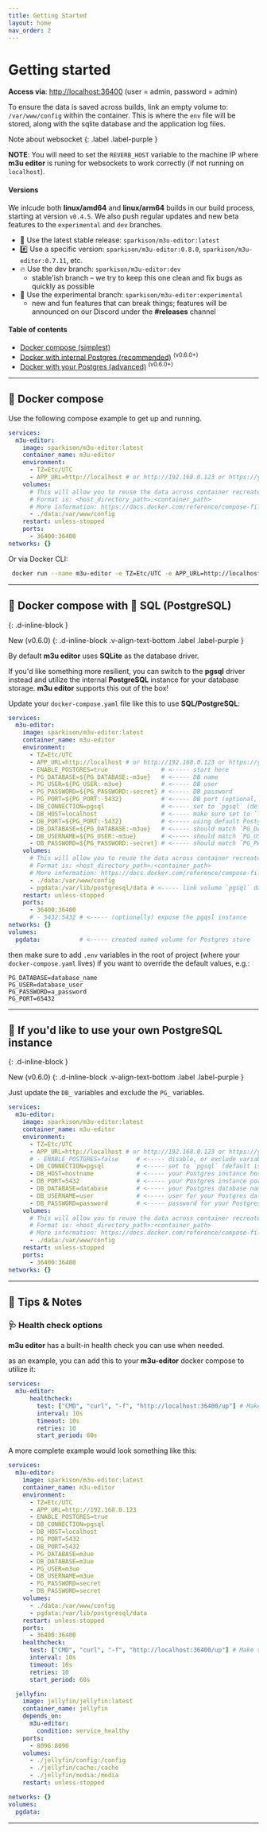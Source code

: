 ```yaml
---
title: Getting Started
layout: home
nav_order: 2
---
```


# Getting started

**Access via**: [http://localhost:36400](http://localhost:36400) (user = admin, password = admin)

To ensure the data is saved across builds, link an empty volume to: `/var/www/config` within the container. This is where the `env` file will be stored, along with the sqlite database and the application log files.

Note about websocket
{: .label .label-purple }

**NOTE**: You will need to set the `REVERB_HOST` variable to the machine IP where **m3u editor** is runing for websockets to work correctly (if not running on `localhost`). 

#### Versions

We inlcude both **linux/amd64** and **linux/arm64** builds in our build process, starting at version `v0.4.5`. We also push regular updates and new beta features to the `experimental` and `dev` branches.

- 💪 Use the latest stable release: `sparkison/m3u-editor:latest`
- #️⃣ Use a specific version: `sparkison/m3u-editor:0.8.0`, `sparkison/m3u-editor:0.7.11`, etc.
- 🔥 Use the dev branch: `sparkison/m3u-editor:dev`
  - stable'ish branch – we try to keep this one clean and fix bugs as quickly as possible
- 🧪 Use the experimental branch: `sparkison/m3u-editor:experimental`
  - new and fun features that can break things; features will be announced on our Discord under the **#releases** channel

#### Table of contents

- [Docker compose (simplest)](#-docker-compose)
- [Docker with internal Postgres (recommended)](#-docker-compose-with--sql-postgresql) <sup>(v0.6.0+)</sup>
- [Docker with your Postgres (advanced)](#-if-youd-like-to-use-your-own-postgresql-instance) <sup>(v0.6.0+)</sup>
---

## 🐳 Docker compose

Use the following compose example to get up and running.

```yaml
services:
  m3u-editor:
    image: sparkison/m3u-editor:latest
    container_name: m3u-editor
    environment:
      - TZ=Etc/UTC
      - APP_URL=http://localhost # or http://192.168.0.123 or https://your-custom-tld.com
    volumes:
      # This will allow you to reuse the data across container recreates
      # Format is: <host_directory_path>:<container_path>
      # More information: https://docs.docker.com/reference/compose-file/volumes/
      - ./data:/var/www/config
    restart: unless-stopped
    ports:
      - 36400:36400
networks: {}
```

Or via Docker CLI:

```bash
 docker run --name m3u-editor -e TZ=Etc/UTC -e APP_URL=http://localhost -v ./data:/var/www/config --restart unless-stopped -p 36400:36400 sparkison/m3u-editor:latest 
```

---

## 🐳 Docker compose with 🐘 SQL (PostgreSQL)
{: .d-inline-block }

New (v0.6.0)
{: .d-inline-block .v-align-text-bottom .label .label-purple }

By default **m3u editor** uses **SQLite** as the database driver. 

If you'd like something more resilient, you can switch to the **pgsql** driver instead and utilize the internal **PostgreSQL** instance for your database storage. **m3u editor** supports this out of the box!

Update your `docker-compose.yaml` file like this to use **SQL/PostgreSQL**:

```yaml
services:
  m3u-editor:
    image: sparkison/m3u-editor:latest
    container_name: m3u-editor
    environment:
      - TZ=Etc/UTC
      - APP_URL=http://localhost # or http://192.168.0.123 or https://your-custom-tld.com
      - ENABLE_POSTGRES=true               # <----- start here
      - PG_DATABASE=${PG_DATABASE:-m3ue}   # <----- DB name
      - PG_USER=${PG_USER:-m3ue}           # <----- DB user
      - PG_PASSWORD=${PG_PASSWORD:-secret} # <----- DB password
      - PG_PORT=${PG_PORT:-5432}           # <----- DB port (optional, defaults to 5432)
      - DB_CONNECTION=pgsql                # <----- set to `pgsql` (default is `sqlite`)
      - DB_HOST=localhost                  # <----- make sure set to `localhost`
      - DB_PORT=${PG_PORT:-5432}           # <----- using default Postgres port
      - DB_DATABASE=${PG_DATABASE:-m3ue}   # <----- should match `PG_DATABASE`
      - DB_USERNAME=${PG_USER:-m3ue}       # <----- should match `PG_USER`
      - DB_PASSWORD=${PG_PASSWORD:-secret} # <----- should match `PG_PASSWORD`
    volumes:
      # This will allow you to reuse the data across container recreates
      # Format is: <host_directory_path>:<container_path>
      # More information: https://docs.docker.com/reference/compose-file/volumes/
      - ./data:/var/www/config
      - pgdata:/var/lib/postgresql/data # <----- link volume `pgsql` data to retain data
    restart: unless-stopped
    ports:
      - 36400:36400
      # - 5432:5432 # <----- (optionally) expose the pgqsl instance
networks: {}
volumes:
  pgdata:           # <----- created named volume for Postgres store
```

then make sure to add `.env` variables in the root of project (where your `docker-compose.yaml` lives) if you want to override the default values, e.g.:

```
PG_DATABASE=database_name
PG_USER=database_user
PG_PASSWORD=a_password
PG_PORT=65432
```

---

## 🔧 If you'd like to use your own PostgreSQL instance
{: .d-inline-block }

New (v0.6.0)
{: .d-inline-block .v-align-text-bottom .label .label-purple }

Just update the `DB_` variables and exclude the `PG_` variables.

```yaml
services:
  m3u-editor:
    image: sparkison/m3u-editor:latest
    container_name: m3u-editor
    environment:
      - TZ=Etc/UTC
      - APP_URL=http://localhost # or http://192.168.0.123 or https://your-custom-tld.com
      # - ENABLE_POSTGRES=false     # <----- disable, or exclude variable, either works
      - DB_CONNECTION=pgsql         # <----- set to `pgsql` (default is `sqlite`)
      - DB_HOST=hostname            # <----- your Postgres instance hostname (localhost, 192.168.0.456, etc.)
      - DB_PORT=5432                # <----- your Postgres instance port
      - DB_DATABASE=database        # <----- your Postgres database name
      - DB_USERNAME=user            # <----- user for your Postgres database
      - DB_PASSWORD=password        # <----- password for your Postgres database
    volumes:
      # This will allow you to reuse the data across container recreates
      # Format is: <host_directory_path>:<container_path>
      # More information: https://docs.docker.com/reference/compose-file/volumes/
      - ./data:/var/www/config
    restart: unless-stopped
    ports:
      - 36400:36400
networks: {}
```

---

## 📕 Tips & Notes

### 🩺 Health check options

**m3u editor** has a built-in health check you can use when needed.

as an example, you can add this to your **m3u-editor** docker compose to utilize it:
```yaml
services:
  m3u-editor:
      healthcheck:
        test: ["CMD", "curl", "-f", "http://localhost:36400/up"] # Make sure to update the port if you've changed it, url can remain localhost as it's an internally run command
        interval: 10s
        timeout: 10s
        retries: 10
        start_period: 60s
```

A more complete example would look something like this:

```yaml
services:
  m3u-editor:
    image: sparkison/m3u-editor:latest
    container_name: m3u-editor
    environment:
      - TZ=Etc/UTC
      - APP_URL=http://192.168.0.123
      - ENABLE_POSTGRES=true
      - DB_CONNECTION=pgsql
      - DB_HOST=localhost
      - PG_PORT=5432
      - DB_PORT=5432
      - PG_DATABASE=m3ue
      - DB_DATABASE=m3ue
      - PG_USER=m3ue
      - DB_USERNAME=m3ue
      - PG_PASSWORD=secret
      - DB_PASSWORD=secret
    volumes:
      - ./data:/var/www/config
      - pgdata:/var/lib/postgresql/data
    restart: unless-stopped
    ports:
      - 36400:36400
    healthcheck:
      test: ["CMD", "curl", "-f", "http://localhost:36400/up"] # Make sure to update the port if you've changed it, url can remain localhost as it's an internally run command
      interval: 10s
      timeout: 10s
      retries: 10
      start_period: 60s

  jellyfin:
    image: jellyfin/jellyfin:latest
    container_name: jellyfin
    depends_on:
      m3u-editor:
        condition: service_healthy
    ports:
      - 8096:8096
    volumes:
      - ./jellyfin/config:/config
      - ./jellyfin/cache:/cache
      - ./jellyfin/media:/media
    restart: unless-stopped

networks: {}
volumes:
  pgdata:
```
---
